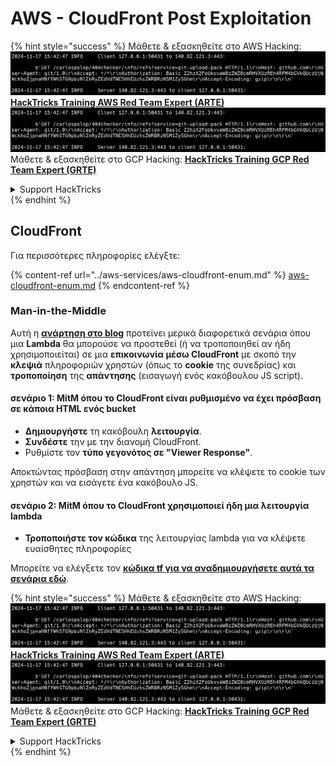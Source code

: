 # AWS - CloudFront Post Exploitation

{% hint style="success" %}
Μάθετε & εξασκηθείτε στο AWS Hacking:<img src="../../../.gitbook/assets/image (1).png" alt="" data-size="line">[**HackTricks Training AWS Red Team Expert (ARTE)**](https://training.hacktricks.xyz/courses/arte)<img src="../../../.gitbook/assets/image (1).png" alt="" data-size="line">\
Μάθετε & εξασκηθείτε στο GCP Hacking: <img src="../../../.gitbook/assets/image (2).png" alt="" data-size="line">[**HackTricks Training GCP Red Team Expert (GRTE)**<img src="../../../.gitbook/assets/image (2).png" alt="" data-size="line">](https://training.hacktricks.xyz/courses/grte)

<details>

<summary>Support HackTricks</summary>

* Ελέγξτε τα [**σχέδια συνδρομής**](https://github.com/sponsors/carlospolop)!
* **Εγγραφείτε στην** 💬 [**ομάδα Discord**](https://discord.gg/hRep4RUj7f) ή στην [**ομάδα telegram**](https://t.me/peass) ή **ακολουθήστε** μας στο **Twitter** 🐦 [**@hacktricks\_live**](https://twitter.com/hacktricks\_live)**.**
* **Μοιραστείτε κόλπα hacking υποβάλλοντας PRs στα** [**HackTricks**](https://github.com/carlospolop/hacktricks) και [**HackTricks Cloud**](https://github.com/carlospolop/hacktricks-cloud) github repos.

</details>
{% endhint %}

## CloudFront

Για περισσότερες πληροφορίες ελέγξτε:

{% content-ref url="../aws-services/aws-cloudfront-enum.md" %}
[aws-cloudfront-enum.md](../aws-services/aws-cloudfront-enum.md)
{% endcontent-ref %}

### Man-in-the-Middle

Αυτή η [**ανάρτηση στο blog**](https://medium.com/@adan.alvarez/how-attackers-can-misuse-aws-cloudfront-access-to-make-it-rain-cookies-acf9ce87541c) προτείνει μερικά διαφορετικά σενάρια όπου μια **Lambda** θα μπορούσε να προστεθεί (ή να τροποποιηθεί αν ήδη χρησιμοποιείται) σε μια **επικοινωνία μέσω CloudFront** με σκοπό την **κλεψιά** πληροφοριών χρηστών (όπως το **cookie** της συνεδρίας) και **τροποποίηση** της **απάντησης** (εισαγωγή ενός κακόβουλου JS script).

#### σενάριο 1: MitM όπου το CloudFront είναι ρυθμισμένο να έχει πρόσβαση σε κάποια HTML ενός bucket

* **Δημιουργήστε** τη κακόβουλη **λειτουργία**.
* **Συνδέστε** την με την διανομή CloudFront.
* Ρυθμίστε τον **τύπο γεγονότος σε "Viewer Response"**.

Αποκτώντας πρόσβαση στην απάντηση μπορείτε να κλέψετε το cookie των χρηστών και να εισάγετε ένα κακόβουλο JS.

#### σενάριο 2: MitM όπου το CloudFront χρησιμοποιεί ήδη μια λειτουργία lambda

* **Τροποποιήστε τον κώδικα** της λειτουργίας lambda για να κλέψετε ευαίσθητες πληροφορίες

Μπορείτε να ελέγξετε τον [**κώδικα tf για να αναδημιουργήσετε αυτά τα σενάρια εδώ**](https://github.com/adanalvarez/AWS-Attack-Scenarios/tree/main).

{% hint style="success" %}
Μάθετε & εξασκηθείτε στο AWS Hacking:<img src="../../../.gitbook/assets/image (1).png" alt="" data-size="line">[**HackTricks Training AWS Red Team Expert (ARTE)**](https://training.hacktricks.xyz/courses/arte)<img src="../../../.gitbook/assets/image (1).png" alt="" data-size="line">\
Μάθετε & εξασκηθείτε στο GCP Hacking: <img src="../../../.gitbook/assets/image (2).png" alt="" data-size="line">[**HackTricks Training GCP Red Team Expert (GRTE)**<img src="../../../.gitbook/assets/image (2).png" alt="" data-size="line">](https://training.hacktricks.xyz/courses/grte)

<details>

<summary>Support HackTricks</summary>

* Ελέγξτε τα [**σχέδια συνδρομής**](https://github.com/sponsors/carlospolop)!
* **Εγγραφείτε στην** 💬 [**ομάδα Discord**](https://discord.gg/hRep4RUj7f) ή στην [**ομάδα telegram**](https://t.me/peass) ή **ακολουθήστε** μας στο **Twitter** 🐦 [**@hacktricks\_live**](https://twitter.com/hacktricks\_live)**.**
* **Μοιραστείτε κόλπα hacking υποβάλλοντας PRs στα** [**HackTricks**](https://github.com/carlospolop/hacktricks) και [**HackTricks Cloud**](https://github.com/carlospolop/hacktricks-cloud) github repos.

</details>
{% endhint %}
